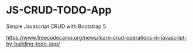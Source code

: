 # JS-CRUD-TODO-App

Simple Javascript CRUD with Bootstrap 5

https://www.freecodecamp.org/news/learn-crud-operations-in-javascript-by-building-todo-app/